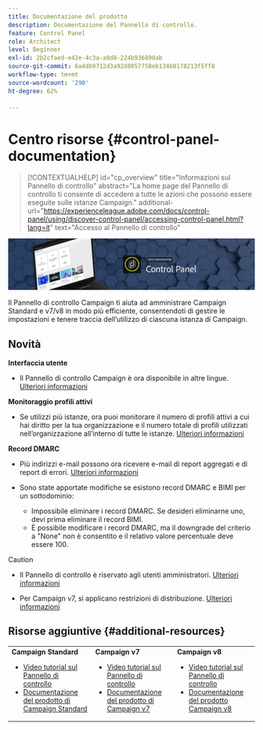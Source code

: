 ```yaml
---
title: Documentazione del prodotto
description: Documentazione del Pannello di controllo.
feature: Control Panel
role: Architect
level: Beginner
exl-id: 2b2cfaed-e42e-4c3a-a8d8-224b936890ab
source-git-commit: 6a4db9712d3a92d8057758eb134b0178213f5ff8
workflow-type: tm+mt
source-wordcount: '290'
ht-degree: 62%

---
```


# Centro risorse {#control-panel-documentation}

>[!CONTEXTUALHELP]
>id="cp_overview"
>title="Informazioni sul Pannello di controllo"
>abstract="La home page del Pannello di controllo ti consente di accedere a tutte le azioni che possono essere eseguite sulle istanze Campaign."
>additional-url="https://experienceleague.adobe.com/docs/control-panel/using/discover-control-panel/accessing-control-panel.html?lang=it" text="Accesso al Pannello di controllo"

![](assets/do-not-localize/banner.png)

Il Pannello di controllo Campaign ti aiuta ad amministrare Campaign Standard e v7/v8 in modo più efficiente, consentendoti di gestire le impostazioni e tenere traccia dell’utilizzo di ciascuna istanza di Campaign.

## Novità

**Interfaccia utente**

* Il Pannello di controllo Campaign è ora disponibile in altre lingue. [Ulteriori informazioni](discover/using/discovering-the-interface.md#supported-languages-languages)

**Monitoraggio profili attivi**

* Se utilizzi più istanze, ora puoi monitorare il numero di profili attivi a cui hai diritto per la tua organizzazione e il numero totale di profili utilizzati nell’organizzazione all’interno di tutte le istanze. [Ulteriori informazioni](performance-monitoring/using/active-profiles-monitoring.md)

**Record DMARC**

* Più indirizzi e-mail possono ora ricevere e-mail di report aggregati e di report di errori. [Ulteriori informazioni](subdomains-certificates/using/dmarc.md)
* Sono state apportate modifiche se esistono record DMARC e BIMI per un sottodominio:

   * Impossibile eliminare i record DMARC. Se desideri eliminarne uno, devi prima eliminare il record BIMI.
   * È possibile modificare i record DMARC, ma il downgrade del criterio a &quot;None&quot; non è consentito e il relativo valore percentuale deve essere 100.

>[!CAUTION]
>
>* Il Pannello di controllo è riservato agli utenti amministratori. [Ulteriori informazioni](https://experienceleague.adobe.com/docs/control-panel/using/discover-control-panel/managing-permissions.html?lang=it#discover-control-panel)
>
>* Per Campaign v7, si applicano restrizioni di distribuzione. [Ulteriori informazioni](faq.md#v7-restrictions)

## Risorse aggiuntive {#additional-resources}

<table>
    <tr>
        <td><b>Campaign Standard</b><br/>
        <ul>
            <li><a href="https://experienceleague.adobe.com/docs/campaign-standard-learn/control-panel/control-panel-overview.html?lang=it">Video tutorial sul Pannello di controllo</a></li>
            <li><a href="https://experienceleague.adobe.com/docs/campaign-standard/using/campaign-standard-home.html?lang=it">Documentazione del prodotto di Campaign Standard</a></li>
        </ul>
        </td>
        <td><b>Campaign v7</b><br/>
        <ul>
            <li><a href="https://experienceleague.adobe.com/docs/campaign-classic-learn/control-panel/control-panel-overview.html?lang=it">Video tutorial sul Pannello di controllo</a></li>
            <li><a href="https://experienceleague.adobe.com/docs/campaign-classic/using/campaign-classic-home.html?lang=it">Documentazione del prodotto di Campaign v7</a></li>
        </ul>
        </td>
        <td><b>Campaign v8</b><br/>
        <ul>
            <li><a href="https://experienceleague.adobe.com/docs/campaign-learn/control-panel/control-panel-overview.html?lang=it">Video tutorial sul Pannello di controllo</a></li>
            <li><a href="https://experienceleague.adobe.com/docs/campaign/campaign-v8/campaign-home.html?lang=it">Documentazione del prodotto Campaign v8</a></li>
        </ul>
        </td>
    </tr>
</table>
